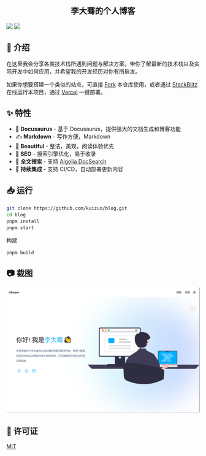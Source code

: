 <h2 align="center">
李大骞的个人博客
</h2>
<p align="center">

<a href="https://vercel.com/new/clone?repository-url=https://github.com/li-daqian/blog/tree/main&project-name=blog&repo-name=blog" rel="nofollow"><img src="https://vercel.com/button"></a>
<a href="https://stackblitz.com/github/li-daqian/blog" rel="nofollow"><img src="https://developer.stackblitz.com/img/open_in_stackblitz.svg"></a>
</p>

## 👋 介绍

在这里我会分享各类技术栈所遇到问题与解决方案，带你了解最新的技术栈以及实际开发中如何应用，并希望我的开发经历对你有所启发。

如果你想要搭建一个类似的站点，可直接 [Fork](https://github.com/li-daqian/blog/fork) 本仓库使用，或者通过 [StackBlitz](https://stackblitz.com/github/li-daqian/blog) 在线运行本项目，通过 [Vercel](https://vercel.com/new/clone?repository-url=https://github.com/li-daqian/blog/tree/main&project-name=blog&repo-name=blog) 一键部署。

## ✨ 特性

- 🦖 **Docusaurus** - 基于 Docusaurus，提供强大的文档生成和博客功能
- ✍️ **Markdown** - 写作方便，Markdown
- 🎨 **Beautiful** - 整洁，美观，阅读体验优先
- 💯 **SEO** - 搜索引擎优化，易于收录
- 🔎 **全文搜索** - 支持 [Algolia DocSearch](https://github.com/algolia/docsearch)
- 🚀 **持续集成** - 支持 CI/CD，自动部署更新内容

## 📥 运行

```bash
git clone https://github.com/kuizuo/blog.git
cd blog
pnpm install
pnpm start
```

构建

```bash
pnpm build
```

## 📷 截图
![截图](./static/img/project/blog.png)

## 📝 许可证

[MIT](./LICENSE)